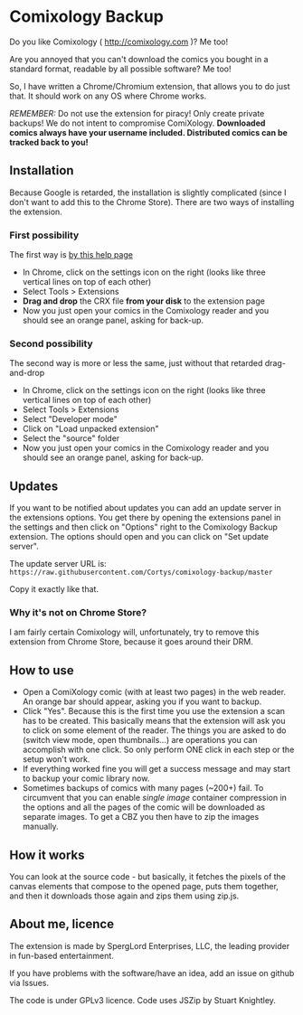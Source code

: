 Comixology Backup
======

Do you like Comixology ( http://comixology.com )? Me too!

Are you annoyed that you can't download the comics you bought in a standard format, readable by all possible software? Me too!

So, I have written a Chrome/Chromium extension, that allows you to do just that. It should work on any OS where Chrome works.

*REMEMBER:* Do not use the extension for piracy! Only create private backups! We do not intent to compromise ComiXology. **Downloaded comics always have your username included. Distributed comics can be tracked back to you!**

Installation
-----

Because Google is retarded, the installation is slightly complicated (since I don't want to add this
to the Chrome Store). 
There are two ways of installing the extension.

### First possibility

The first way is [by this help page](https://support.google.com/chrome_webstore/answer/2664769?hl=en)

- In Chrome, click on the settings icon on the right (looks like three vertical lines on top of each other)
- Select Tools > Extensions
- **Drag and drop** the CRX file **from your disk** to the extension page
- Now you just open your comics in the Comixology reader and you should see an orange panel, asking for back-up.

### Second possibility

The second way is more or less the same, just without that retarded drag-and-drop

- In Chrome, click on the settings icon on the right (looks like three vertical lines on top of each other)
- Select Tools > Extensions
- Select "Developer mode"
- Click on "Load unpacked extension"
- Select the "source" folder
- Now you just open your comics in the Comixology reader and you should see an orange panel, asking for back-up.

Updates
-----

If you want to be notified about updates you can add an update server in the extensions options. You get there by opening the extensions panel in the settings and then click on "Options" right to the Comixology Backup extension. The options should open and you can click on "Set update server".

The update server URL is: `https://raw.githubusercontent.com/Cortys/comixology-backup/master`

Copy it exactly like that.

### Why it's not on Chrome Store?

I am fairly certain Comixology will, unfortunately, try to remove this extension from Chrome Store, because it goes around their DRM.

How to use
-----

* Open a ComiXology comic (with at least two pages) in the web reader. An orange bar should appear, asking you if you want to backup.
* Click "Yes". Because this is the first time you use the extension a scan has to be created. This basically means that the extension will ask you to click on some element of the reader. The things you are asked to do (switch view mode, open thumbnails...) are operations you can accomplish with one click. So only perform ONE click in each step or the setup won't work.
* If everything worked fine you will get a success message and may start to backup your comic library now.
* Sometimes backups of comics with many pages (~200+) fail. To circumvent that you can enable *single image* container compression in the options and all the pages of the comic will be downloaded as separate images. To get a CBZ you then have to zip the images manually.

How it works
-----
You can look at the source code - but basically, it fetches the pixels of the canvas elements that compose to the opened page, puts them together, and then it downloads those again and zips them using zip.js.

About me, licence
----
The extension is made by SpergLord Enterprises, LLC, the leading provider in fun-based entertainment.

If you have problems with the software/have an idea, add an issue on github via Issues.

The code is under GPLv3 licence. Code uses JSZip by Stuart Knightley.
